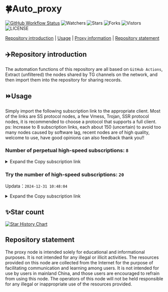 # 🍀Auto_proxy
[![GitHub Workflow Status](https://img.shields.io/github/actions/workflow/status/PangTouY00/Auto_proxy/main.yml?branch=main)](https://github.com/PangTouY00/Auto_proxy/actions/workflows/main.yml?branch=main) 
![Watchers](https://img.shields.io/github/watchers/w1770946466/Auto_proxy) ![Stars](https://img.shields.io/github/stars/PangTouY00/Auto_proxy) ![Forks](https://img.shields.io/github/forks/w1770946466/Auto_proxy) ![Vistors](https://visitor-badge.laobi.icu/badge?page_id=PangTouY00.Auto_proxy) ![LICENSE](https://img.shields.io/badge/license-CC%20BY--SA%204.0-green.svg)

[Repository introduction](https://github.com/PangTouY00/Auto_proxy#Repositoryintroduction) | [Usage](https://github.com/PangTouY00/Auto_proxy#Usage) | [Proxy information](https://github.com/PangTouY00/Auto_proxy#Proxyinformation) | [Repository statement](https://github.com/PangTouY00/Auto_proxy#Repositorystatement)

## ✈️Repository introduction
The automation functions of this repository are all based on `GitHub Actions`,
Extract (unfiltered) the nodes shared by TG channels on the network, and then import them into the repository for sharing records.

## ⏩Usage
Simply import the following subscription link to the appropriate client. Most of the links are SS protocol nodes, a few Vmess, Trojan, SSR protocol nodes, it is recommended to choose a protocol that supports a full client.
ps: Increase to 8 subscription links, each about 150 (uncertain) to avoid too many nodes caused by software lag, recent nodes are of high quality, welcome to use, have good opinions can also feedback thank you!!

### Number of perpetual high-speed subscriptions: `8`

<details>
  <summary>Expand the Copy subscription link</summary>

  
- [Multiprotocol Base64 encoding](https://raw.githubusercontent.com/PangTouY00/Auto_proxy/main/Long_term_subscription1)
`https://raw.githubusercontent.com/PangTouY00/Auto_proxy/main/Long_term_subscription_num`
`Total number of merge nodes: 746`

- [Multiprotocol Base64 encoding](https://raw.githubusercontent.com/PangTouY00/Auto_proxy/main/Long_term_subscription1)
`https://raw.githubusercontent.com/PangTouY00/Auto_proxy/main/Long_term_subscription1`
`Total number of merge nodes: 94`

- [Multiprotocol Base64 encoding](https://raw.githubusercontent.com/PangTouY00/Auto_proxy/main/Long_term_subscription2)
`https://raw.githubusercontent.com/PangTouY00/Auto_proxy/main/Long_term_subscription2`
`Total number of merge nodes: 94`

- [Multiprotocol Base64 encoding](https://raw.githubusercontent.com/PangTouY00/Auto_proxy/main/Long_term_subscription3)
`https://raw.githubusercontent.com/PangTouY00/Auto_proxy/main/Long_term_subscription3`
`Total number of merge nodes: 94`

- [Multiprotocol Base64 encoding](https://raw.githubusercontent.com/PangTouY00/Auto_proxy/main/Long_term_subscription4)
`https://raw.githubusercontent.com/PangTouY00/Auto_proxy/main/Long_term_subscription4`
`Total number of merge nodes: 94`

- [Multiprotocol Base64 encoding](https://raw.githubusercontent.comPangTouY00/Auto_proxy/main/Long_term_subscription5)
`https://raw.githubusercontent.com/PangTouY00/Auto_proxy/main/Long_term_subscription5`
`Total number of merge nodes: 94`

- [Multiprotocol Base64 encoding](https://raw.githubusercontent.com/PangTouY00/Auto_proxy/main/Long_term_subscription6)
`https://raw.githubusercontent.com/PangTouY00/Auto_proxy/main/Long_term_subscription6`
`Total number of merge nodes: 94`

- [Multiprotocol Base64 encoding](https://raw.githubusercontent.com/PangTouY00/Auto_proxy/main/Long_term_subscription7)
`https://raw.githubusercontent.com/PangTouY00/Auto_proxy/main/Long_term_subscription7`
`Total number of merge nodes: 94`

- [Multiprotocol Base64 encoding](https://raw.githubusercontent.com/PangTouY00/Auto_proxy/main/Long_term_subscription8)
`https://raw.githubusercontent.com/PangTouY00/Auto_proxy/main/Long_term_subscription8`
`Total number of merge nodes: 88`

- [Clash subscription](https://raw.githubusercontent.com/PangTouY00/Auto_proxy/main/Long_term_subscription2.yaml)
`https://raw.githubusercontent.com/PangTouY00/Auto_proxy/main/Long_term_subscription1.yaml`


- [Clash subscription](https://raw.githubusercontent.com/PangTouY00/Auto_proxy/main/Long_term_subscription2.yaml)
`https://raw.githubusercontent.com/PangTouY00/Auto_proxy/main/Long_term_subscription2.yaml`


- [Clash subscription](https://raw.githubusercontent.com/PangTouY00/Auto_proxy/main/Long_term_subscription3.yaml)
`https://raw.githubusercontent.com/PangTouY00/Auto_proxy/main/Long_term_subscription3.yaml`
  
</details>

### Try the number of high-speed subscriptions: `20`
Updata：`2024-12-31 10:48:04`


<details>
  <summary>Expand the Copy subscription link</summary>  


















































































































































































































































































































































































































































































































































































































































































































































































































































































































































































































































































































































































































































































































































































































































































































































































































































































































































































































































































































































































































































































































































































































































































































































































































































































































































































































































































































































































































































































































































































































































































































































































































































































































































































































































































































































































































































































































































































































































































































































































































































































































































































































































































































































































































































































































































































































































































































































































































































































































































































































































































































































































































































































































































































































































































































































































































































































































































































































































































































































































































































































































































































































































































































































































































































































































































































































































































































































































































































































































































































































































































































































































































































































































































































































































































































































































































































































































































































































































































































































































































































































































































































































































































































































































































































































































































































































































































































































































































































































































































































































































































































































































































































































































































































































































































































































































































































































































































































































































































































































































































































































































































































































































































































































































































































































































































































































































































































































































































































































































































































































































































































































































































































































































































































































































































































































































































































































































































































































































































































































































































































































































































































































































































































































































































































































































































































































































































































































































































































































































































































































































































































































































































































































































































































































































































































































































































































































































































































































































































































































































































































































































































































































































































































































































































































































































































































































































































































































































































































































































































































































































































































































































































































































































































































































































































































































































































































































































































































































































































































































































































































































































































































































































































































































































































































































































































































































































































































































































































































































































































































































































































































































































































































































































































































































































































































































































































































































































































































































































































































































































































































































































































































































































































































































































































































>Trial subscription：
`https://a.aik88.top/api/v1/client/subscribe?token=3f9fcf1529f99197a727fff5e7d7162b`




>Trial subscription：
`https://www.kuaidog006.top/api/v1/client/subscribe?token=d2095343ad08f9f986cd08a708b5b219`




>Trial subscription：
`https://abyssvpn.com/api/v1/client/subscribe?token=8346834538b2c601e85e115afa8041d5`




>Trial subscription：
`https://vt.louwangzhiyu.xyz/api/v1/client/subscribe?token=81dec0a28edeb0f3085a3ce8fa61fdad`




>Trial subscription：
`https://xueyejiasu.com/api/v1/client/subscribe?token=8c5a3b7fa224f0afb93727a18f44ea9c`




>Trial subscription：
`https://ch.louwangzhiyu.xyz/api/v1/client/subscribe?token=c4f3691a75ba5b166ec0bcbef80c2ea2`




>Trial subscription：
`https://qingyun.zybs.eu.org/api/v1/client/subscribe?token=30e10c2c23b64706de73aa636468ec08`




>Trial subscription：
`https://hy-2.com/api/v1/client/subscribe?token=d8286ac14bd183d6715e5800b5ef8269`




>Trial subscription：
`https://www.kuaidog009.top/api/v1/client/subscribe?token=562a3aa547dc69208637460c8e12b20b`




>Trial subscription：
`https://vpn.sudatech.store/api/v1/client/subscribe?token=c89fc8db8f6b4716351df01930523b46`




>Trial subscription：
`https://dl.vfkum.website/api/v1/client/subscribe?token=5a6e317a8c75aa3091e44d212699104e`




>Trial subscription：
`https://dashuai.us/api/v1/client/subscribe?token=a19e21f32984f6f74c762e8e3f9b0e37`




>Trial subscription：
`https://v2rayshare.githubrowcontent.com/2024/12/20241229.txt`




>Trial subscription：
`https://fs.v2rayse.com/share/20241231/ykgpofa51g.txt`




>Trial subscription：
`https://www.kuaidog010.top/api/v1/client/subscribe?token=d924c2ae1426679a1424ad491ff3ff33`




>Trial subscription：
`https://nodefree.githubrowcontent.com/2024/12/20241230.txt`




>Trial subscription：
`https://sulink.pro/api/v1/client/subscribe?token=5802a5938b56d62b3b19727d3d5ec114`




>Trial subscription：
`https://needss.link/api/v1/client/subscribe?token=ea241d591b68f8b9225943b236e9b79f`




>Trial subscription：
`https://lanmaoyun.icu/api/v1/client/subscribe?token=26556d2ef3b5ce6d6a2501035e7fcdc5`




>Trial subscription：
`https://sq9xy6.cpminig.com/api/v1/client/subscribe?token=1631aead24cf3cd69cdbfdf3d80f04cf`



</details>

## ✨Star count
[![Star History Chart](https://api.star-history.com/svg?repos=PangTouY00/Auto_proxy&type=Date)](https://star-history.com/#w1770946466/Auto_proxy&Date)



## Repository statement
The proxy node is intended solely for educational and informational purposes. It is not intended for any illegal or illicit activities. The resources provided on this node are collected from the Internet for the purpose of facilitating communication and learning among users. It is not intended for use by users in mainland China, and those users are encouraged to refrain from using this node. The operators of this node will not be held responsible for any illegal or inappropriate use of the resources provided.
